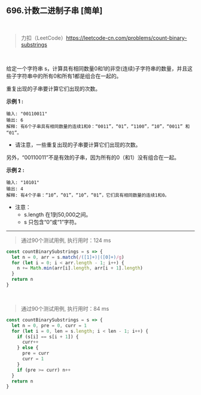 
## 696.计数二进制子串 [简单]

<br />

> 力扣（LeetCode）https://leetcode-cn.com/problems/count-binary-substrings

<br />

给定一个字符串 s，计算具有相同数量0和1的非空(连续)子字符串的数量，并且这些子字符串中的所有0和所有1都是组合在一起的。

重复出现的子串要计算它们出现的次数。

**示例 1 :**

```
输入: "00110011"
输出: 6
解释: 有6个子串具有相同数量的连续1和0：“0011”，“01”，“1100”，“10”，“0011” 和 “01”。
```

- 请注意，一些重复出现的子串要计算它们出现的次数。

另外，“00110011”不是有效的子串，因为所有的0（和1）没有组合在一起。

**示例 2 :**

```
输入: "10101"
输出: 4
解释: 有4个子串：“10”，“01”，“10”，“01”，它们具有相同数量的连续1和0。
```

- 注意：
  - s.length 在1到50,000之间。
  - s 只包含“0”或“1”字符。

---

> 通过90个测试用例, 执行用时：124 ms

```js
const countBinarySubstrings = s => {
  let n = 0, arr = s.match(/([1]+)|([0]+)/g)
  for (let i = 0; i < arr.length - 1; i++) {
    n += Math.min(arr[i].length, arr[i + 1].length)
  }
  return n
}
```

<br />

> 通过90个测试用例, 执行用时：84 ms

```js
const countBinarySubstrings = s => {
  let n = 0, pre = 0, curr = 1
  for (let i = 0, len = s.length; i < len - 1; i++) {
    if (s[i] == s[i + 1]) {
      curr++
    } else {
      pre = curr
      curr = 1
    }
    if (pre >= curr) n++
  }
  return n
}
```
